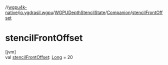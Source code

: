 //[wgpu4k-native](../../../../index.md)/[io.ygdrasil.wgpu](../../index.md)/[WGPUDepthStencilState](../index.md)/[Companion](index.md)/[stencilFrontOffset](stencil-front-offset.md)

# stencilFrontOffset

[jvm]\
val [stencilFrontOffset](stencil-front-offset.md): [Long](https://kotlinlang.org/api/core/kotlin-stdlib/kotlin/-long/index.html) = 20